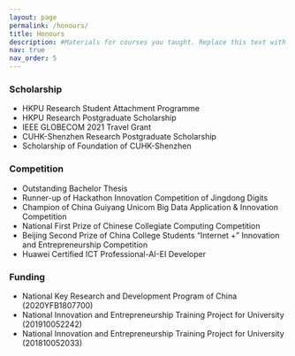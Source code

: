 ```yaml
---
layout: page
permalink: /honours/
title: Honours
description: #Materials for courses you taught. Replace this text with your description.
nav: true
nav_order: 5
---
```


### Scholarship
- HKPU Research Student Attachment Programme
- HKPU Research Postgraduate Scholarship
- IEEE GLOBECOM 2021 Travel Grant
- CUHK-Shenzhen Research Postgraduate Scholarship
- Scholarship of Foundation of CUHK-Shenzhen

### Competition
- Outstanding Bachelor Thesis
- Runner-up of Hackathon Innovation Competition of Jingdong Digits
- Champion of China Guiyang Unicom Big Data Application & Innovation Competition
- National First Prize of Chinese Collegiate Computing Competition
- Beijing Second Prize of China College Students “Internet +” Innovation and Entrepreneurship Competition
- Huawei Certified ICT Professional-AI-EI Developer

### Funding
- National Key Research and Development Program of China (2020YFB1807700)
- National Innovation and Entrepreneurship Training Project for University (201910052242)
- National Innovation and Entrepreneurship Training Project for University (201810052033)
